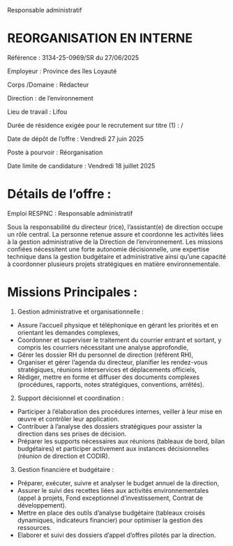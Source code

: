 
Responsable administratif

# REORGANISATION EN INTERNE

Référence : 3134-25-0969/SR du 27/06/2025

Employeur : Province des îles Loyauté

Corps /Domaine : Rédacteur

Direction : de l’environnement

Lieu de travail : Lifou

Durée de résidence exigée pour le recrutement sur titre (1) : /

Date de dépôt de l’offre : Vendredi 27 juin 2025

Poste à pourvoir : Réorganisation

Date limite de candidature : Vendredi 18 juillet 2025

# Détails de l’offre :

Emploi RESPNC : Responsable administratif

Sous la responsabilité du directeur (rice), l’assistant(e) de direction occupe un rôle central. La personne retenue assure et coordonne les activités liées à la gestion administrative de la Direction de l’environnement. Les missions confiées nécessitent une forte autonomie décisionnelle, une expertise technique dans la gestion budgétaire et administrative ainsi qu’une capacité à coordonner plusieurs projets stratégiques en matière environnementale.

# Missions Principales :

1. Gestion administrative et organisationnelle :
- Assure l’accueil physique et téléphonique en gérant les priorités et en orientant les demandes complexes,
- Coordonner et superviser le traitement du courrier entrant et sortant, y compris les courriers nécessitant une analyse approfondie,
- Gérer les dossier RH du personnel de direction (référent RH),
- Organiser et gérer l’agenda du directeur, planifier les rendez-vous stratégiques, réunions interservices et déplacements officiels,
- Rédiger, mettre en forme et diffuser des documents complexes (procédures, rapports, notes stratégiques, conventions, arrêtés).
2. Support décisionnel et coordination :
- Participer à l’élaboration des procédures internes, veiller à leur mise en œuvre et contrôler leur application.
- Contribuer à l’analyse des dossiers stratégiques pour assister la direction dans ses prises de décision.
- Préparer les supports nécessaires aux réunions (tableaux de bord, bilan budgétaires) et participer activement aux instances décisionnelles (réunion de direction et CODIR).
3. Gestion financière et budgétaire :
- Préparer, exécuter, suivre et analyser le budget annuel de la direction,
- Assurer le suivi des recettes liées aux activités environnementales (appel à projets, Fond exceptionnel d’investissement, Contrat de développement).
- Mettre en place des outils d’analyse budgétaire (tableaux croisés dynamiques, indicateurs financier) pour optimiser la gestion des ressources.
- Elaborer et suivi des dossiers d’appel d’offres pilotés par la direction.


